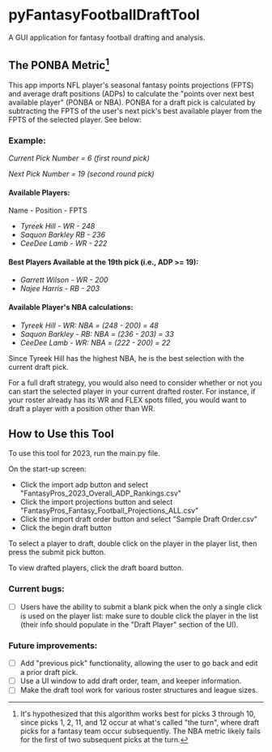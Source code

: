 # pyFantasyFootballDraftTool
A GUI application for fantasy football drafting and analysis. 

## The PONBA Metric[^1]

This app imports NFL player's seasonal fantasy points projections (FPTS) and average draft positions (ADPs) to calculate the "points over next best available player" (PONBA or NBA). PONBA for a draft pick is calculated by subtracting the FPTS of the user's next pick's best available player from the FPTS of the selected player. See below:

### Example: 
*Current Pick Number = 6 (first round pick)*

*Next Pick Number = 19 (second round pick)*

#### Available Players:
Name - Position - FPTS

+ *Tyreek Hill - WR - 248*
+ *Saquon Barkley RB - 236*
+ *CeeDee Lamb - WR - 222*

#### Best Players Available at the 19th pick (i.e., ADP >= 19):
+ *Garrett Wilson - WR - 200*
+ *Najee Harris - RB - 203*

#### Available Player's NBA calculations:
+ *Tyreek Hill - WR: NBA = (248 - 200) = 48*
+ *Saquon Barkley - RB: NBA = (236 - 203) = 33*
+ *CeeDee Lamb - WR: NBA = (222 - 200) = 22*


Since Tyreek Hill has the highest NBA, he is the best selection with the current draft pick.

For a full draft strategy, you would also need to consider whether or not you can start the selected player in your current drafted roster. For instance, if your roster already has its WR and FLEX spots filled, you would want to draft a player with a position other than WR.

[^1]: It's hypothesized that this algorithm works best for picks 3 through 10, since picks 1, 2, 11, and 12 occur at what's called "the turn", where draft picks for a fantasy team occur subsequently. The NBA metric likely fails for the first of two subsequent picks at the turn.


## How to Use this Tool

To use this tool for 2023, run the main.py file. 

On the start-up screen:
- Click the import adp button and select "FantasyPros_2023_Overall_ADP_Rankings.csv"
- Click the import projections button and select "FantasyPros_Fantasy_Football_Projections_ALL.csv"
- Click the import draft order button and select "Sample Draft Order.csv"
- Click the begin draft button

To select a player to draft, double click on the player in the player list, then press the submit pick button. 

To view drafted players, click the draft board button.

### Current bugs: 

- [ ] Users have the ability to submit a blank pick when the only a single click is used on the player list: make sure to double click the player in the list (their info should populate in the "Draft Player" section of the UI).

### Future improvements:

- [ ] Add "previous pick" functionality, allowing the user to go back and edit a prior draft pick.
- [ ] Use a UI window to add draft order, team, and keeper information.
- [ ] Make the draft tool work for various roster structures and league sizes.
